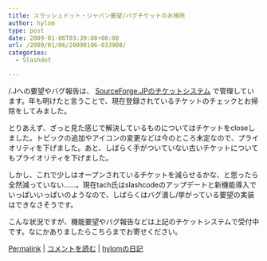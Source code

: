 ```yaml
---
title: スラッシュドット・ジャパン要望/バグチケットのお掃除
author: hylom
type: post
date: 2009-01-06T03:39:08+00:00
url: /2009/01/06/20090106-033908/
categories:
  - Slashdot

---
```

/.Jへの要望やバグ報告は、   [SourceForge.JPのチケットシステム][1] で管理しています。年も明けたと言うことで、現在登録されているチケットのチェックとお掃除をしてみました。

とりあえず、ざっと見た感じで解決しているものについてはチケットをcloseしました。トピックの追加やアイコンの変更などは今のところ未定なので、プライオリティを下げました。あと、しばらく手がついていない古いチケットについてもプライオリティを下げました。

しかし、これで少しはオープンされているチケットを減らせるかな、と思ったら全然減っていない……。現在tach氏はslashcodeのアップデートと新機能導入でいっぱいいっぱいのようなので、しばらくはバグ潰し/挙がっている要望の実装はできなさそうです。

こんな状況ですが、機能要望やバグ報告などは上記のチケットシステムで受付中です。なにかありましたらこちらまでお寄せください。

  [Permalink][2] |   [コメントを読む][3] |   [hylomの日記][4]

 [1]: http://sourceforge.jp/projects/slashdotjp/ticket/
 [2]: http://slashdot.jp/~hylom/journal/463449
 [3]: http://slashdot.jp/~hylom/journal/463449#acomments
 [4]: http://slashdot.jp/~hylom/journal/